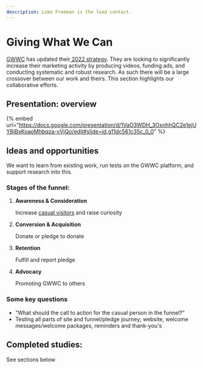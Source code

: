 ```yaml
---
description: Luke Freeman is the lead contact.
---
```


# Giving What We Can

[GWWC](https://www.givingwhatwecan.org/) has updated their[ 2022 strategy](https://www.givingwhatwecan.org/post/2022/03/public-strategy-update/). They are looking to significantly increase their marketing activity by producing videos, funding ads, and conducting systematic and robust research. As such there will be a large crossover between our work and theirs. This section highlights our collaborative efforts.

## Presentation: overview

{% embed url="https://docs.google.com/presentation/d/1VaO3WDH_3OxnhhQC2e1ejUYBjBxKoaoMhbqza-vVjQo/edit#slide=id.g11dc561c35c_0_0" %}

## Ideas and opportunities

We want to learn from existing work, run tests on the GWWC platform, and support research into this.

### **Stages of the funnel:**

1.  **Awareness & Consideration**&#x20;

    Increase [casual visitors](../../partner-organizations-and-trials/gwwc/web-page-casual-visitors.md) and raise curiosity&#x20;
2.  **Conversion & Acquisition**&#x20;

    Donate or pledge to donate
3.  **Retention**&#x20;

    Fulfill and report pledge
4.  **Advocacy**

    Promoting GWWC to others

### Some key questions

* “What should the call to action for the casual person in the funnel?”
* Testing all parts of site and funnel/pledge journey; website, welcome messages/welcome packages, reminders and thank-you's

## Completed studies:

See sections below
